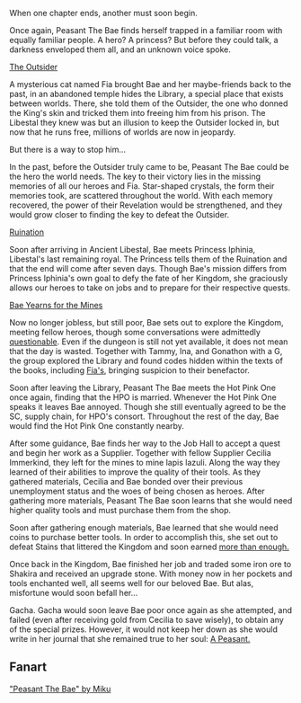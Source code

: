 When one chapter ends, another must soon begin.

Once again, Peasant The Bae finds herself trapped in a familiar room with equally familiar people. A hero? A princess? But before they could talk, a darkness enveloped them all, and an unknown voice spoke.

[The Outsider](#embed:https://youtu.be/7bOe38rP7JQ?t=454)

A mysterious cat named Fia brought Bae and her maybe-friends back to the past, in an abandoned temple hides the Library, a special place that exists between worlds. There, she told them of the Outsider, the one who donned the King's skin and tricked them into freeing him from his prison. The Libestal they knew was but an illusion to keep the Outsider locked in, but now that he runs free, millions of worlds are now in jeopardy.

But there is a way to stop him...

In the past, before the Outsider truly came to be, Peasant The Bae could be the hero the world needs. The key to their victory lies in the missing memories of all our heroes and Fia. Star-shaped crystals, the form their memories took, are scattered throughout the world. With each memory recovered, the power of their Revelation would be strengthened, and they would grow closer to finding the key to defeat the Outsider.

[Ruination](#embed:https://youtu.be/7bOe38rP7JQ?t=1484)

Soon after arriving in Ancient Libestal, Bae meets Princess Iphinia, Libestal's last remaining royal. The Princess tells them of the Ruination and that the end will come after seven days. Though Bae's mission differs from Princess Iphinia's own goal to defy the fate of her Kingdom, she graciously allows our heroes to take on jobs and to prepare for their respective quests.

[Bae Yearns for the Mines](#embed:https://youtu.be/7bOe38rP7JQ?t=1739)

Now no longer jobless, but still poor, Bae sets out to explore the Kingdom, meeting fellow heroes, though some conversations were admittedly [questionable](https://youtu.be/7bOe38rP7JQ?t=2293). Even if the dungeon is still not yet available, it does not mean that the day is wasted. Together with Tammy, Ina, and Gonathon with a G, the group explored the Library and found codes hidden within the texts of the books, including [Fia's](https://youtu.be/7bOe38rP7JQ?t=2910), bringing suspicion to their benefactor.

Soon after leaving the Library, Peasant The Bae meets the Hot Pink One once again, finding that the HPO is married. Whenever the Hot Pink One speaks it leaves Bae annoyed. Though she still eventually agreed to be the SC, supply chain, for HPO's consort. Throughout the rest of the day, Bae would find the Hot Pink One constantly nearby.

After some guidance, Bae finds her way to the Job Hall to accept a quest and begin her work as a Supplier. Together with fellow Supplier Cecilia Immerkind, they left for the mines to mine lapis lazuli. Along the way they learned of their abilities to improve the quality of their tools. As they gathered materials, Cecilia and Bae bonded over their previous unemployment status and the woes of being chosen as heroes. After gathering more materials, Peasant The Bae soon learns that she would need higher quality tools and must purchase them from the shop.

Soon after gathering enough materials, Bae learned that she would need coins to purchase better tools. In order to accomplish this, she set out to defeat Stains that littered the Kingdom and soon earned [more than enough.](https://youtu.be/7bOe38rP7JQ?t=7007)

Once back in the Kingdom, Bae finished her job and traded some iron ore to Shakira and received an upgrade stone. With money now in her pockets and tools enchanted well, all seems well for our beloved Bae. But alas, misfortune would soon befall her...

Gacha. Gacha would soon leave Bae poor once again as she attempted, and failed (even after receiving gold from Cecilia to save wisely), to obtain any of the special prizes. However, it would not keep her down as she would write in her journal that she remained true to her soul: [A Peasant.](https://youtu.be/7bOe38rP7JQ?t=8145)

## Fanart

["Peasant The Bae" by Miku](https://x.com/Mikururun/status/1899107067182411936/photo/1)
